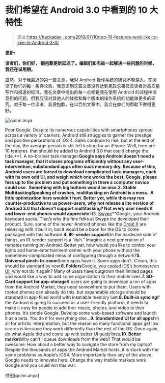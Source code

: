 # 我们希望在 Android 3.0 中看到的 10 大特性

> 原文:[https://hackaday . com/2010/07/10/top-10-features-wed-like-to-see-in-Android-3-0/](https://hackaday.com/2010/07/10/top-10-features-wed-like-to-see-in-android-3-0/)

**更新:**

**读者们，你们好，
很抱歉更新延迟了。编辑们和杰森一起解决一些问题的时候，我还在试用期。**

显然，对于我最近的第一篇文章，我对 Android 操作系统的研究不够深入。在阅读了你们的每一条评论后，我意识到这篇文章没有达到民政总署及其读者对高质量写作和报道的标准。我在文章中提出的每一点都是我在使用 Android 的过程中注意到的问题，但我应该对其他人的体验和每个版本的操作系统的功能做更多的研究。对于每一位读者，我很抱歉，在以后的文章中，我会在你们的帮助下做得更好。

![](../Images/d1c8645a9a5c890d2b988bc385c34205.png "quinn.anya")

Poor Google. Despite its numerous capabilities with smartphones spread across a variety of carriers, Android still struggles to garner the prestige and positive perceptions of iOS 4\. Sales continue to rise, but at the end of the day, the average person is still left lusting for an iPhone. Well, here are 10 features  that should be added to Android 3.0 that could change the tide.**1\. A no-brainer task manager.**Google says Android doesn’t need a task manager, that it closes programs efficiently without any user-intervention, substandard apps often suck memory dry. Because of this, Android users are forced to download complicated task-managers, each with its own odd UI, and weigh which one works the best. Google, please fess up to the problem and put something in there a computer novice could use.  Something with big buttons would be nice.**2\. Stable Multitasking**Speaking of crashes, multitasking on Android is a mess.  A little optimization here wouldn’t hurt. Better yet, while this may run counter-productive to us power-users, why not release a lite version of Android 3.0 that doesn’t support multitasking? Not every user needs it and lower-end phones would appreciate it**3\. [Swype](http://www.swypeinc.com/)**Google, your Android keyboard sucks. That’s why the fine folks at Swype Inc developed their product. Sure, some of the newer Android phones like the [Droid X](http://www.motorola.com/Consumers/US-EN/Consumer-Product-and-Services/Mobile-Phones/Motorola-DROID-X-US-EN?localeId=33) are releasing with it built in, but it would be a boon for the OS to come packaged with this software.**4\. IR- sender support**On the hardware side of things, an IR-sender support is a “duh.” Imagine a next generation of remotes running on Android. Better yet, how would you like to control your lights and home-entertainment center with your phone without the sometimes-complicated mess of configuring through a network?**5\. Universal pinch-to-zoom**Some apps have it. Some apps don’t. C’mon, this should be standard by now.**6\. Folders**Google, [you copied iOS’s homescreen UI](http://www.engadget.com/2010/07/09/googles-larry-page-steve-jobs-is-rewriting-history-by-saying/), why not do it again? Many of users have outgrown their limited pages and would like a way to add some organization to their mobile lives.**7\. SD-Card support for app-storage**If users are going to download a ton of apps from the Android Market, they need somewhere to put them. Users with rooted phones can already do this, but expandable storage should be standard in app-filled world with insatiable memory lust.**8\. Built-in syncing**If the Android is going to succeed as a user-friendly platform, it needs to make it easy for people to add their music, photos, and video to their phones. It’s simple Google. Develop some web-based software and launch it as a beta. You do it for everything else…**9\. Standardized UI for all apps**I’m all for artistic interpretation, but the reason so many functional apps get low scores is because they work differently than the rest of the OS. Once again, do what Apple did and come up with better UI guidelines.**10\. Better market**Why can’t I queue downloads from the web? That would be awesome. How about a better way to navigate the store from my laptop? Despite the thousands of apps the Android Market hosts, it is stuck with the same problems as Apple’s iOS4\. More importantly than any of the above, Google needs to innovate here. Change the way mobile markets work Google and you could win this war.

供图[quinn.anya]